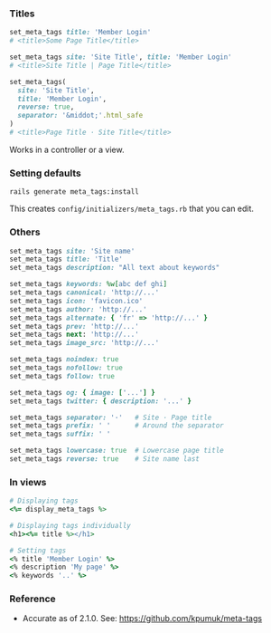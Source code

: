### Titles

```ruby
set_meta_tags title: 'Member Login'
# <title>Some Page Title</title>
```

```ruby
set_meta_tags site: 'Site Title', title: 'Member Login'
# <title>Site Title | Page Title</title>
```

```ruby
set_meta_tags(
  site: 'Site Title',
  title: 'Member Login',
  reverse: true,
  separator: '&middot;'.html_safe
)
# <title>Page Title · Site Title</title>
```

Works in a controller or a view.

### Setting defaults

```
rails generate meta_tags:install
```

This creates `config/initializers/meta_tags.rb` that you can edit.

### Others

```ruby
set_meta_tags site: 'Site name'
set_meta_tags title: 'Title'
set_meta_tags description: "All text about keywords"
```

```ruby
set_meta_tags keywords: %w[abc def ghi]
set_meta_tags canonical: 'http://...'
set_meta_tags icon: 'favicon.ico'
set_meta_tags author: 'http://...'
set_meta_tags alternate: { 'fr' => 'http://...' }
set_meta_tags prev: 'http://...'
set_meta_tags next: 'http://...'
set_meta_tags image_src: 'http://...'
```

```ruby
set_meta_tags noindex: true
set_meta_tags nofollow: true
set_meta_tags follow: true
```

```ruby
set_meta_tags og: { image: ['...'] }
set_meta_tags twitter: { description: '...' }
```

```ruby
set_meta_tags separator: '·'   # Site · Page title
set_meta_tags prefix: ' '      # Around the separator
set_meta_tags suffix: ' '
```

```ruby
set_meta_tags lowercase: true  # Lowercase page title
set_meta_tags reverse: true    # Site name last
```

### In views

```ruby
# Displaying tags
<%= display_meta_tags %>
```

```ruby
# Displaying tags individually
<h1><%= title %></h1>
```

```ruby
# Setting tags
<% title 'Member Login' %>
<% description 'My page' %>
<% keywords '..' %>
```

### Reference

- Accurate as of 2.1.0. See: <https://github.com/kpumuk/meta-tags>

